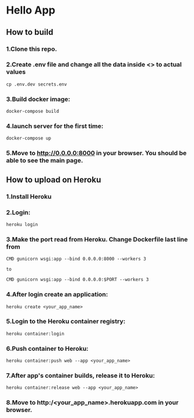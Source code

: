 # Hello App

## How to build

### 1.Clone this repo.
### 2.Create .env file and change all the data inside <> to actual values

    cp .env.dev secrets.env

### 3.Build docker image:

    docker-compose build

### 4.launch server for the first time:

    docker-compose up

### 5.Move to http://0.0.0.0:8000 in your browser. You should be able to see the main page.

## How to upload on Heroku

### 1.Install Heroku
### 2.Login:

    heroku login

### 3.Make the port read from Heroku. Change Dockerfile last line from

    CMD gunicorn wsgi:app --bind 0.0.0.0:8000 --workers 3

    to

    CMD gunicorn wsgi:app --bind 0.0.0.0:$PORT --workers 3

### 4.After login create an application:

    heroku create <your_app_name>

### 5.Login to the Heroku container registry:

    heroku container:login

### 6.Push container to Heroku:

    heroku container:push web --app <your_app_name>

### 7.After app's container builds, release it to Heroku:

    heroku container:release web --app <your_app_name>

### 8.Move to http:/<your_app_name>.herokuapp.com in your browser.